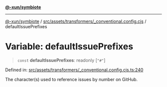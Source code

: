 [**@-xun/symbiote**](../../../../../README.md)

***

[@-xun/symbiote](../../../../../README.md) / [src/assets/transformers/\_conventional.config.cjs](../README.md) / defaultIssuePrefixes

# Variable: defaultIssuePrefixes

> `const` **defaultIssuePrefixes**: readonly \[`"#"`\]

Defined in: [src/assets/transformers/\_conventional.config.cjs.ts:240](https://github.com/Xunnamius/symbiote/blob/3708c142929779cedae6f80fd8d92e8d468daaf9/src/assets/transformers/_conventional.config.cjs.ts#L240)

The character(s) used to reference issues by number on GitHub.
